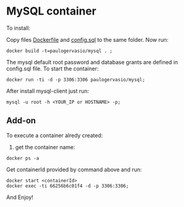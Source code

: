 # MySQL container

To install:

Copy files [Dockerfile](https://raw.githubusercontent.com/paulogervasio/docker/master/mysql/Dockerfile) and [config.sql](https://raw.githubusercontent.com/paulogervasio/docker/master/mysql/config.sql) to the same folder.
Now run:
```shell-script
docker build -t=paulogervasio/mysql . ;

```

The mysql default root password and database grants are defined in config.sql file. 
To start the container:

```shell-script
docker run -ti -d -p 3306:3306 paulogervasio/mysql;
``` 

After install mysql-client just run:
```shell-script
mysql -u root -h <YOUR_IP or HOSTNAME> -p;
```



Add-on
------------------------------------------------------------------------------
To execute a container alredy created:

1) get the container name:
```
docker ps -a
```
Get containerId provided by command above and run:

```
docker start <containerId>
docker exec -ti 66256b6c01f4 -d -p 3306:3306;
```




And Enjoy!

